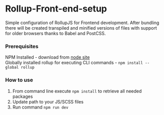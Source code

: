 # Rollup-Front-end-setup
Simple configuration of RollupJS for Frontend development. After bundling there will be created transpiled and minified versions of files with support for older browsers thanks to Babel and PostCSS.

### Prerequisites
NPM Installed - download from [node site](https://nodejs.org/en)<br>
Globally installed rollup for executing CLI commands - `npm install --global rollup`  

### How to use
1. From command line execute `npm install` to retrieve all needed packages
2. Update path to your JS/SCSS files
3. Run command `npm run dev`

